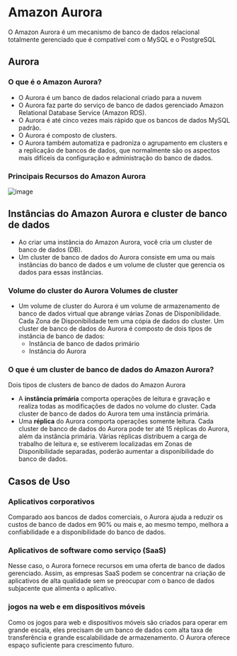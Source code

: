 # Amazon Aurora
O Amazon Aurora é um mecanismo de banco de dados relacional totalmente gerenciado que é compatível com o MySQL e o PostgreSQL

## Aurora
### O que é o Amazon Aurora?
- O Aurora é um banco de dados relacional criado para a nuvem
- O Aurora faz parte do serviço de banco de dados gerenciado Amazon Relational Database Service (Amazon RDS).
- O Aurora é até cinco vezes mais rápido que os bancos de dados MySQL padrão.
- O Aurora é composto de clusters.
- O Aurora também automatiza e padroniza o agrupamento em clusters e a replicação de bancos de dados, que normalmente são os aspectos mais difíceis da configuração e administração do banco de dados.

### Principais Recursos do Amazon Aurora
![image](https://github.com/luane-loureiro/EscolaDaNuvem-AWS/assets/100947092/4d5cf517-aff6-4275-9861-6476bb9524ff)
## Instâncias do Amazon Aurora e cluster de banco de dados
- Ao criar uma instância do Amazon Aurora, você cria um cluster de banco de dados (DB).
- Um cluster de banco de dados do Aurora consiste em uma ou mais instâncias do banco de dados e um volume de cluster que gerencia os dados para essas instâncias.

### Volume do cluster do Aurora Volumes de cluster
- Um volume de cluster do Aurora é um volume de armazenamento de banco de dados virtual que abrange várias Zonas de Disponibilidade. Cada Zona de Disponibilidade tem uma cópia de dados do cluster. Um cluster de banco de dados do Aurora é composto de dois tipos de instância de banco de dados:
    - Instância de banco de dados primário 
    - Instância do Aurora
 

### O que é um cluster de banco de dados do Amazon Aurora? 
Dois tipos de clusters de banco de dados do Amazon Aurora
- A **instância primária** comporta operações de leitura e gravação e realiza todas as modificações de dados no volume do cluster. Cada cluster de banco de dados do Aurora tem uma instância primária.
- Uma **réplica** do Aurora comporta operações somente leitura. Cada cluster de banco de dados do Aurora pode ter até 15 réplicas do Aurora, além da instância primária. Várias réplicas distribuem a carga de trabalho de leitura e, se estiverem localizadas em Zonas de Disponibilidade separadas, poderão aumentar a disponibilidade do banco de dados.

## Casos de Uso
### Aplicativos corporativos
Comparado aos bancos de dados comerciais, o Aurora ajuda a reduzir os custos de banco de dados em 90% ou mais e, ao mesmo tempo, melhora a confiabilidade e a disponibilidade do banco de dados.

### Aplicativos de software como serviço (SaaS)
Nesse caso, o Aurora fornece recursos em uma oferta de banco de dados gerenciado. Assim, as empresas SaaS podem se concentrar na criação de aplicativos de alta qualidade sem se preocupar com o banco de dados subjacente que alimenta o aplicativo.

### jogos na web e em dispositivos móveis
Como os jogos para web e dispositivos móveis são criados para operar em grande escala, eles precisam de um banco de dados com alta taxa de transferência e grande escalabilidade de armazenamento. O Aurora oferece espaço suficiente para crescimento futuro.


